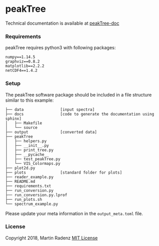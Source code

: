 # peakTree



Technical documentation is available at [peakTree-doc](https://martin-rdz.github.io/peakTree-doc/)

### Requirements

peakTree requires python3 with following packages:
```
numpy==1.14.5
graphviz==0.8.2
matplotlib==2.2.2
netCDF4==1.4.2
```

### Setup

The peakTree software package should be included in a file structure similar to this example:
```
├── data                [input spectra]
├── docs                [code to generate the documentation using sphinx]
│   ├── Makefile
│   └── source
├── output              [converted data]
├── peakTree
│   ├── helpers.py
│   ├── __init__.py
│   ├── print_tree.py
│   ├── __pycache__
│   ├── test_peakTree.py
│   └── VIS_Colormaps.py
├── plot2d.py
├── plots               [standard folder for plots]
├── reader_example.py
├── README.md
├── requirements.txt
├── run_conversion.py
├── run_conversion.py.lprof
├── run_plots.sh
└── spectrum_example.py
```

Please update your meta information in the `output_meta.toml` file.


### License
Copyright 2018, Martin Radenz
[MIT License](<http://www.opensource.org/licenses/mit-license.php>)